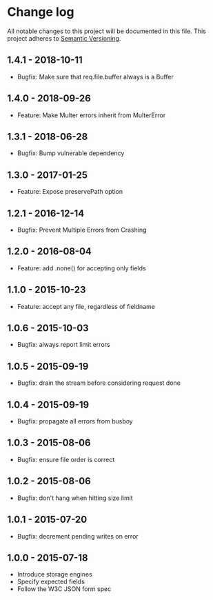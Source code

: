 # Change log

All notable changes to this project will be documented in this file.
This project adheres to [Semantic Versioning](http://semver.org/).

## 1.4.1 - 2018-10-11

- Bugfix: Make sure that req.file.buffer always is a Buffer

## 1.4.0 - 2018-09-26

- Feature: Make Multer errors inherit from MulterError

## 1.3.1 - 2018-06-28

- Bugfix: Bump vulnerable dependency

## 1.3.0 - 2017-01-25

- Feature: Expose preservePath option

## 1.2.1 - 2016-12-14

- Bugfix: Prevent Multiple Errors from Crashing

## 1.2.0 - 2016-08-04

- Feature: add .none() for accepting only fields

## 1.1.0 - 2015-10-23

- Feature: accept any file, regardless of fieldname

## 1.0.6 - 2015-10-03

- Bugfix: always report limit errors

## 1.0.5 - 2015-09-19

- Bugfix: drain the stream before considering request done

## 1.0.4 - 2015-09-19

- Bugfix: propagate all errors from busboy

## 1.0.3 - 2015-08-06

- Bugfix: ensure file order is correct

## 1.0.2 - 2015-08-06

- Bugfix: don't hang when hitting size limit

## 1.0.1 - 2015-07-20

- Bugfix: decrement pending writes on error

## 1.0.0 - 2015-07-18

- Introduce storage engines
- Specify expected fields
- Follow the W3C JSON form spec
